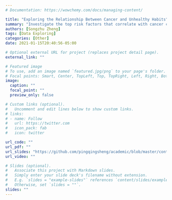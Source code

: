 ```yaml
---
# Documentation: https://wowchemy.com/docs/managing-content/

title: "Exploring the Relationship Between Cancer and Unhealthy Habits"
summary: "Investigate the top risk factors that correlate with cancer cases using demographic data"
authors: [Songzhu Zheng]
tags: [Data Exploring]
categories: [Other]
date: 2021-01-15T20:40:56-05:00

# Optional external URL for project (replaces project detail page).
external_link: ""

# Featured image
# To use, add an image named `featured.jpg/png` to your page's folder.
# Focal points: Smart, Center, TopLeft, Top, TopRight, Left, Right, BottomLeft, Bottom, BottomRight.
image:
  caption: ""
  focal_point: ""
  preview_only: false

# Custom links (optional).
#   Uncomment and edit lines below to show custom links.
# links:
# - name: Follow
#   url: https://twitter.com
#   icon_pack: fab
#   icon: twitter

url_code: ""
url_pdf: ""
url_slides: "https://github.com/pingqingsheng/academic/blob/master/content/project/materials/datamining_slide.pdf"
url_video: ""

# Slides (optional).
#   Associate this project with Markdown slides.
#   Simply enter your slide deck's filename without extension.
#   E.g. `slides = "example-slides"` references `content/slides/example-slides.md`.
#   Otherwise, set `slides = ""`.
slides: ""
---
```


